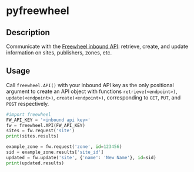 # pyfreewheel

## Description
Communicate with the [Freewheel inbound API](https://hub.freewheel.tv/display/SSPTW/Inbound+API): retrieve, create, and update information on sites, publishers, zones, etc.

## Usage
Call `freewheel.API()` with your inbound API key as the only positional argument to create an API object with functions `retrieve(<endpoint>)`, `update(<endpoint>)`, `create(<endpoint>)`, corresponding to `GET`, `PUT`, and `POST` respectively.

```python
#import freewheel
FW_API_KEY = '<inbound api key>'
fw = freewheel.API(FW_API_KEY)
sites = fw.request('site')
print(sites.results)

example_zone = fw.request('zone', id=123456)
sid = example_zone.results['site_id']
updated = fw.update('site', {'name': 'New Name'}, id=sid)
print(updated.results)
```
